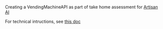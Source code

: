 Creating a VendingMachineAPI as part of take home assessment for [Artisan AI](https://artisan.co/)

For technical intructions, see [this doc](https://github.com/tanmayami/VendingMachineAPI/blob/main/Vending%20Machine%20-%20Backend%20Take%20Home%20Assessment%20.pdf)
